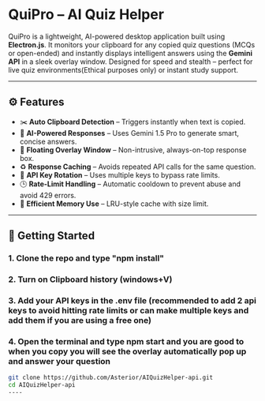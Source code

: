 # QuiPro – AI Quiz Helper

QuiPro is a lightweight, AI-powered desktop application built using **Electron.js**. It monitors your clipboard for any copied quiz questions (MCQs or open-ended) and instantly displays intelligent answers using the **Gemini API** in a sleek overlay window. Designed for speed and stealth – perfect for live quiz environments(Ethical purposes only) or instant study support.

---

## ⚙️ Features

- ✂️ **Auto Clipboard Detection** – Triggers instantly when text is copied.
- 🤖 **AI-Powered Responses** – Uses Gemini 1.5 Pro to generate smart, concise answers.
- 💬 **Floating Overlay Window** – Non-intrusive, always-on-top response box.
- ♻️ **Response Caching** – Avoids repeated API calls for the same question.
- 🔁 **API Key Rotation** – Uses multiple keys to bypass rate limits.
- 🕒 **Rate-Limit Handling** – Automatic cooldown to prevent abuse and avoid 429 errors.
- 🧠 **Efficient Memory Use** – LRU-style cache with size limit.

---

## 🚀 Getting Started

### 1. Clone the repo and type "npm install"
### 2. Turn on Clipboard history (windows+V)
### 3. Add your API keys in the .env file (recommended to add 2 api keys to avoid hitting rate limits or can make multiple keys and add them if you are using a free one)
### 4. Open the terminal and type npm start and you are good to when you copy you will see the overlay automatically pop up and answer your question

```bash
git clone https://github.com/Asterior/AIQuizHelper-api.git
cd AIQuizHelper-api
----
